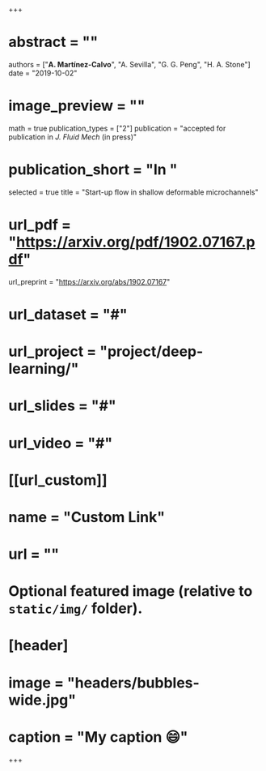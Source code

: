 +++
# abstract = ""
authors = ["**A. Martínez-Calvo**", "A. Sevilla", "G. G. Peng", "H. A. Stone"]
date = "2019-10-02"
# image_preview = ""
math = true
publication_types = ["2"]
publication = "accepted for publication in _J. Fluid Mech_ (in press)"
# publication_short = "In "
selected = true
title = "Start-up flow in shallow deformable microchannels"
# url_pdf = "https://arxiv.org/pdf/1902.07167.pdf"
url_preprint = "https://arxiv.org/abs/1902.07167"
# url_dataset = "#"
# url_project = "project/deep-learning/"
# url_slides = "#"
# url_video = "#"

# [[url_custom]]
 # name = "Custom Link"
 # url = ""

# Optional featured image (relative to `static/img/` folder).
# [header]
# image = "headers/bubbles-wide.jpg"
# caption = "My caption :smile:"

+++
